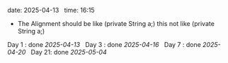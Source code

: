 date: 2025-04-13  
time: 16:15  


- The Alignment should be like (private String a;) this not like (private     String       a;)

Day 1 : done *2025-04-13*  
Day 3 : done *2025-04-16*  
Day 7 : done *2025-04-20*  
Day 21: done *2025-05-04*